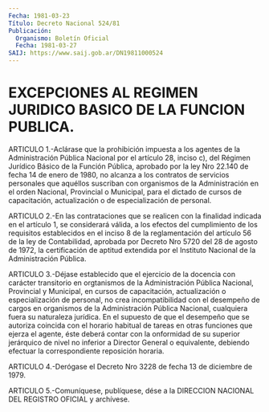 ```yaml
---
Fecha: 1981-03-23
Título: Decreto Nacional 524/81
Publicación:
  Organismo: Boletín Oficial
  Fecha: 1981-03-27
SAIJ: https://www.saij.gob.ar/DN19811000524
---
```

# EXCEPCIONES AL REGIMEN JURIDICO BASICO DE LA FUNCION PUBLICA.

<a id="1"></a>
ARTICULO 1.-Aclárase que la prohibición impuesta a los agentes de la  Administración  Pública  Nacional por el artículo 28, inciso c), del Régimen Jurídico Básico de  la  Función  Pública,  aprobado por  la  ley Nro 22.140 de fecha 14 de enero de 1980, no alcanza  a los contratos  de  servicios  personales que aquéllos suscriban con organismos de la Administración  en el orden Nacional, Provincial o Municipal, para el dictado de cursos de capacitación, actualización o de especialización de personal.

<a id="2"></a>
ARTICULO  2.-En  las  contrataciones  que  se  realicen con la finalidad indicada en el artículo 1, se considerará válida,  a  los efectos  del  cumplimiento  de  los  requisitos  establecidos en el inciso  8  de  la  reglamentación  del  artículo  56 de la  ley  de Contabilidad,  aprobada por Decreto Nro 5720 del 28  de  agosto  de 1972,  la certificación  de  aptitud  extendida  por  el  Instituto Nacional de la Administración Pública.

<a id="3"></a>
ARTICULO 3.-Déjase establecido que el ejercicio de la docencia con  carácter  transitorio  en  orgtanismos  de  la  Administración Pública Nacional, Provincial y Municipal, en cursos de capacitación,  actualización o especialización de personal, no crea incompatibilidad  con  el  desempeño  de cargos en organismos de la Administración  Pública Nacional, cualquiera  fuera  su  naturaleza jurídica. En el supuesto  de  que  el  desempeño  que  se  autoriza coincida  con el horario habitual de tareas en otras funciones  que ejerza el agente,  éste  deberá  contar  con  la  onformidad  de su superior  jerárquico  de  nivel  no  inferior  a Director General o equivalente,  debiendo  efectuar  la  correspondiente    reposición horaria.

<a id="4"></a>
ARTICULO  4.-Derógase  el  Decreto  Nro  3228  de  fecha 13 de diciembre de 1979.

<a id="5"></a>
ARTICULO  5.-Comuníquese,  publíquese,  dése  a  la  DIRECCION NACIONAL DEL REGISTRO OFICIAL y archívese.
